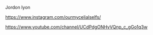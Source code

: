 Jordon lyon

https://www.instagram.com/ourmycelialselfs/

https://www.youtube.com/channel/UCdPdgONHvVQnp_c_gGo1q3w
